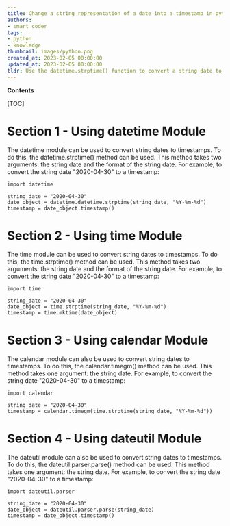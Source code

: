 ```yaml
---
title: Change a string representation of a date into a timestamp in python
authors:
- smart_coder
tags:
- python
- knowledge
thumbnail: images/python.png
created_at: 2023-02-05 00:00:00
updated_at: 2023-02-05 00:00:00
tldr: Use the datetime.strptime() function to convert a string date to a timestamp in Python.
---
```


**Contents**

[TOC]

# Section 1 - Using datetime Module

The datetime module can be used to convert string dates to timestamps. To do this, the datetime.strptime() method can be used. This method takes two arguments: the string date and the format of the string date. For example, to convert the string date "2020-04-30" to a timestamp:

```
import datetime

string_date = "2020-04-30"
date_object = datetime.datetime.strptime(string_date, "%Y-%m-%d")
timestamp = date_object.timestamp()
```

# Section 2 - Using time Module

The time module can be used to convert string dates to timestamps. To do this, the time.strptime() method can be used. This method takes two arguments: the string date and the format of the string date. For example, to convert the string date "2020-04-30" to a timestamp:

```
import time

string_date = "2020-04-30"
date_object = time.strptime(string_date, "%Y-%m-%d")
timestamp = time.mktime(date_object)
```

# Section 3 - Using calendar Module

The calendar module can also be used to convert string dates to timestamps. To do this, the calendar.timegm() method can be used. This method takes one argument: the string date. For example, to convert the string date "2020-04-30" to a timestamp:

```
import calendar

string_date = "2020-04-30"
timestamp = calendar.timegm(time.strptime(string_date, "%Y-%m-%d"))
```

# Section 4 - Using dateutil Module

The dateutil module can also be used to convert string dates to timestamps. To do this, the dateutil.parser.parse() method can be used. This method takes one argument: the string date. For example, to convert the string date "2020-04-30" to a timestamp:

```
import dateutil.parser

string_date = "2020-04-30"
date_object = dateutil.parser.parse(string_date)
timestamp = date_object.timestamp()
```
